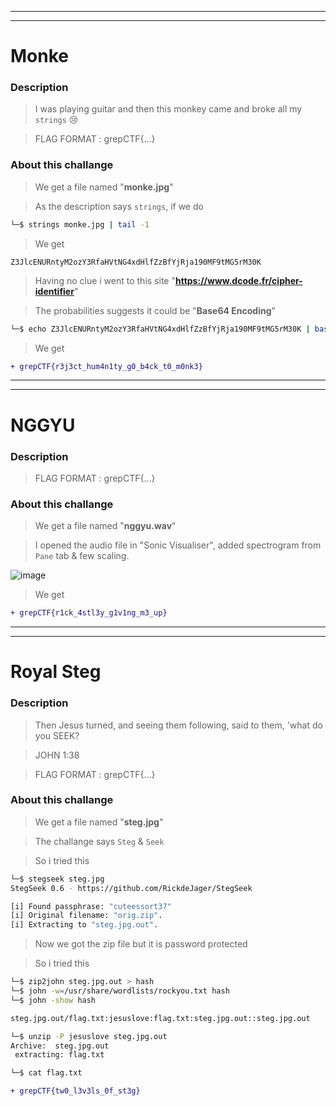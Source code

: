 ---------------------------
---------------------------

# Monke

### Description
> I was playing guitar and then this monkey came and broke all my `strings` 😢

> FLAG FORMAT : grepCTF{...}

### About this challange

> We get a file named "**monke.jpg**"

> As the description says `strings`, if we do

```bash
└─$ strings monke.jpg | tail -1
```
> We get

```
Z3JlcENURntyM2ozY3RfaHVtNG4xdHlfZzBfYjRja190MF9tMG5rM30K
```

> Having no clue i went to this site "**https://www.dcode.fr/cipher-identifier**"

> The probabilities suggests it could be "**Base64 Encoding**"

```bash
└─$ echo Z3JlcENURntyM2ozY3RfaHVtNG4xdHlfZzBfYjRja190MF9tMG5rM30K | base64 --decode
```

> We get

```diff
+ grepCTF{r3j3ct_hum4n1ty_g0_b4ck_t0_m0nk3}
```

---------------------------
---------------------------

# NGGYU

### Description
> FLAG FORMAT : grepCTF{...}

### About this challange

> We get a file named "**nggyu.wav**"

> I opened the audio file in "Sonic Visualiser", added spectrogram from `Pane` tab & few scaling.

![image](https://user-images.githubusercontent.com/23734041/230176866-94752f02-86e0-423d-a308-eae44e4c975e.png)

> We get

```diff
+ grepCTF{r1ck_4stl3y_g1v1ng_m3_up}
```

---------------------------
---------------------------

# Royal Steg

### Description
> Then Jesus turned, and seeing them following, said to them, 'what do you SEEK?

> JOHN 1:38

> FLAG FORMAT : grepCTF{...}

### About this challange

> We get a file named "**steg.jpg**"

> The challange says `Steg` & `Seek`

> So i tried this 

```bash
└─$ stegseek steg.jpg               
StegSeek 0.6 - https://github.com/RickdeJager/StegSeek

[i] Found passphrase: "cuteessort37"     
[i] Original filename: "orig.zip".
[i] Extracting to "steg.jpg.out".
```
> Now we got the zip file but it is password protected

> So i tried this 

```bash
└─$ zip2john steg.jpg.out > hash 
└─$ john -w=/usr/share/wordlists/rockyou.txt hash
└─$ john -show hash 

steg.jpg.out/flag.txt:jesuslove:flag.txt:steg.jpg.out::steg.jpg.out
```

```bash
└─$ unzip -P jesuslove steg.jpg.out
Archive:  steg.jpg.out
 extracting: flag.txt 
```

```bash
└─$ cat flag.txt         
```

```diff
+ grepCTF{tw0_l3v3ls_0f_st3g} 
```
